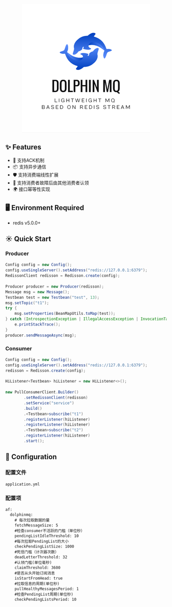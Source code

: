 <p align="center">
    <img width="400" src="https://raw.githubusercontent.com/SoulBiuBiuBiu/assets/master/images/dolphinmqlogo.png">
</p>


## ✨ Features

- 🌈 支持ACK机制
- 📦 支持异步通信
- 🛡 支持消费端线性扩展
- 🎨 支持消费者故障后由其他消费者认领
- 🌍 接口幂等性实现
## 🖥 Environment Required
- redis v5.0.0+
## ☀️ Quick Start
### Producer
```java 
Config config = new Config();
config.useSingleServer().setAddress("redis://127.0.0.1:6379");
RedissonClient redisson = Redisson.create(config);

Producer producer = new Producer(redisson);
Message msg = new Message();
Testbean test = new Testbean("test", 13);
msg.setTopic("t1");
try {
    msg.setProperties(BeanMapUtils.toMap(test));
} catch (IntrospectionException | IllegalAccessException | InvocationTargetException e) {
    e.printStackTrace();
}
producer.sendMessageAsync(msg);
```
### Consumer
```java 
Config config = new Config();
config.useSingleServer().setAddress("redis://127.0.0.1:6379");
redisson = Redisson.create(config);

HiListener<Testbean> hiListener = new HiListener<>();

new PullConsumerClient.Builder()
        .setRedissonClient(redisson)
        .setService("service")
        .build()
        .<Testbean>subscribe("t1")
        .registerListener(hiListener)
        .registerListener(hiListener)
        .<Testbean>subscribe("t2")
        .registerListener(hiListener)
        .start();
```
## 🎈 Configuration
### 配置文件
```
application.yml
```
### 配置项
```
af:
  dolphinmq:
    # 每次拉取数据的量
    fetchMessageSize: 5
    #检查consumer不活跃的门槛（单位秒）
    pendingListIdleThreshold: 10
    #每次拉取PendingList的大小
    checkPendingListSize: 1000
    #死信门槛（计次器次数）
    deadLetterThreshold: 32
    #认领门槛(单位毫秒)
    claimThreshold: 3600
    #是否从头开始订阅消息
    isStartFromHead: true
    #拉取信息的周期(单位秒)
    pullHealthyMessagesPeriod: 1
    #检查PendingList周期(单位秒)
    checkPendingListsPeriod: 10

```


